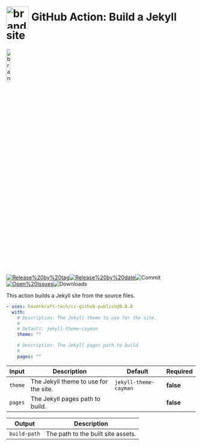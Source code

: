<!-- start title -->

# <img src=".github/ghadocs/branding.svg" width="60px" align="center" alt="branding<icon:layers color:blue>" /> GitHub Action: Build a Jekyll site

<!-- end title -->
<!--
// jscpd:ignore-start
-->
<!-- start branding -->

<img src=".github/ghadocs/branding.svg" width="15%" align="center" alt="branding<icon:layers color:blue>" />

<!-- end branding -->
<!-- markdownlint-disable MD013 -->
<!-- start badges -->

<a href="https%3A%2F%2Fgithub.com%2Fhoverkraft-tech%2Fci-github-publish%2Freleases%2Flatest"><img src="https://img.shields.io/github/v/release/hoverkraft-tech/ci-github-publish?display_name=tag&sort=semver&logo=github&style=flat-square" alt="Release%20by%20tag" /></a><a href="https%3A%2F%2Fgithub.com%2Fhoverkraft-tech%2Fci-github-publish%2Freleases%2Flatest"><img src="https://img.shields.io/github/release-date/hoverkraft-tech/ci-github-publish?display_name=tag&sort=semver&logo=github&style=flat-square" alt="Release%20by%20date" /></a><img src="https://img.shields.io/github/last-commit/hoverkraft-tech/ci-github-publish?logo=github&style=flat-square" alt="Commit" /><a href="https%3A%2F%2Fgithub.com%2Fhoverkraft-tech%2Fci-github-publish%2Fissues"><img src="https://img.shields.io/github/issues/hoverkraft-tech/ci-github-publish?logo=github&style=flat-square" alt="Open%20Issues" /></a><img src="https://img.shields.io/github/downloads/hoverkraft-tech/ci-github-publish/total?logo=github&style=flat-square" alt="Downloads" />

<!-- end badges -->
<!-- markdownlint-enable MD013 -->
<!--
// jscpd:ignore-end
-->
<!-- start description -->

This action builds a Jekyll site from the source files.

<!-- end description -->
<!-- start contents -->
<!-- end contents -->
<!-- start usage -->

```yaml
- uses: hoverkraft-tech/ci-github-publish@0.8.0
  with:
    # Description: The Jekyll theme to use for the site.
    #
    # Default: jekyll-theme-cayman
    theme: ""

    # Description: The Jekyll pages path to build.
    #
    pages: ""
```

<!-- end usage -->
<!-- start inputs -->

| **Input**          | **Description**                       | **Default**                      | **Required** |
| ------------------ | ------------------------------------- | -------------------------------- | ------------ |
| <code>theme</code> | The Jekyll theme to use for the site. | <code>jekyll-theme-cayman</code> | **false**    |
| <code>pages</code> | The Jekyll pages path to build.       |                                  | **false**    |

<!-- end inputs -->
<!-- start outputs -->

| **Output**              | **Description**                    |
| ----------------------- | ---------------------------------- |
| <code>build-path</code> | The path to the built site assets. |

<!-- end outputs -->
<!-- start [.github/ghadocs/examples/] -->
<!-- end [.github/ghadocs/examples/] -->
